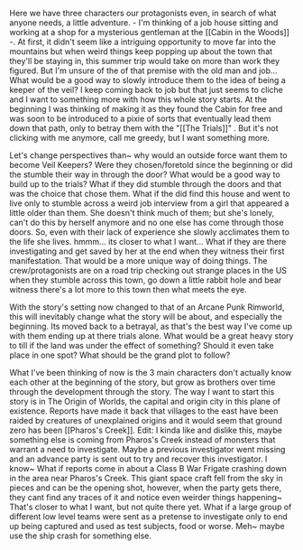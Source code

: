 Here we have three characters our protagonists even, in search of what anyone needs, a little adventure. - I'm thinking of a job house sitting and working at a shop for a mysterious gentleman at the [[Cabin in the Woods]] -. At first, it didn't seem like a intriguing opportunity to move far into the mountains but when weird things keep popping up about the town that they'll be staying in, this summer trip would take on more than work they figured. But I'm unsure of the of that premise with the old man and job... What would be a good way to slowly introduce them to the idea of being a keeper of the veil? I keep coming back to job but that just seems to cliche and I want to something more with how this whole story starts. At the beginning I was thinking of making it as they found the Cabin for free and was soon to be introduced to a pixie of sorts that eventually lead them down that path, only to betray them with the "[[The Trials]]" .  But it's not clicking with me anymore, call me greedy, but I want something more.

Let's change perspectives than~ why would an outside force want them to become Veil Keepers? Were they chosen/foretold since the beginning or did the stumble their way in through the door? What would be a good way to build up to the trials? What if they did stumble through the doors and that was the choice that chose them. What if the did find this house and went to live only to stumble across a weird job interview from a girl that appeared a little older than them. She doesn't think much of them; but she's lonely, can't do this by herself anymore and no one else has come through those doors. So, even with their lack of experience she slowly acclimates them to the life she lives. hmmm... its closer to what I want... What if they are there investigating and get saved by her at the end when they witness their first manifestation. That would be a more unique way of doing things. The crew/protagonists are on a road trip checking out strange places in the US when they stumble across this town, go down a little rabbit hole and bear witness there's a lot more to this town then what meets the eye. 

With the story's setting now changed to that of an Arcane Punk Rimworld, this will inevitably change what the story will be about, and especially the beginning. Its moved back to a betrayal, as that's the best way I've come up with them ending up at there trials alone. What would be a great heavy story to till if the land was under the effect of something? Should it even take place in one spot? What should be the grand plot to follow?

What I've been thinking of now is the 3 main characters don't actually know each other at the beginning of the story, but grow as brothers over time through the development through the story. The way I want to start this story is in The Origin of Worlds, the capital and origin city in this plane of existence. Reports have made it back that villages to the east have been raided by creatures of unexplained origins and it would seem that ground zero has been [[Pharos's Creek]]. Edit: I kinda like and dislike this, maybe something else is coming from Pharos's Creek instead of monsters that warrant a need to investigate. Maybe a previous investigator went missing and an advance party is sent out to try and recover this investigator. I know~ What if reports come in about a Class B War Frigate crashing down in the area near Pharos's Creek. This giant space craft fell from the sky in pieces and can be the opening shot, however, when the party gets there, they cant find any traces of it and notice even weirder things happening~ That's closer to what I want, but not quite there yet. What if a large group of different low level teams were sent as a pretense to investigate only to end up being captured and used as test subjects, food or worse. Meh~ maybe use the ship crash for something else. 
